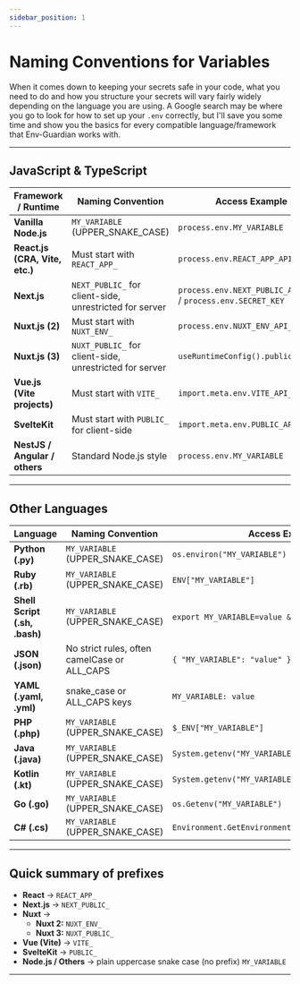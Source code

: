 ```yaml
---
sidebar_position: 1
---
```


# Naming Conventions for Variables

When it comes down to keeping your secrets safe in your code, what you need to do and how you structure your secrets will vary fairly widely depending on the language you are using. A Google search may be where you go to look for how to set up your `.env` correctly, but I'll save you some time and show you the basics for every compatible language/framework that Env-Guardian works with.

---

## JavaScript & TypeScript

| Framework / Runtime | Naming Convention | Access Example |
|---------------------|-------------------|----------------|
| **Vanilla Node.js** | `MY_VARIABLE` (UPPER_SNAKE_CASE) | `process.env.MY_VARIABLE` |
| **React.js (CRA, Vite, etc.)** | Must start with `REACT_APP_` | `process.env.REACT_APP_API_URL` |
| **Next.js** | `NEXT_PUBLIC_` for client-side, unrestricted for server | `process.env.NEXT_PUBLIC_API_URL` / `process.env.SECRET_KEY` |
| **Nuxt.js (2)** | Must start with `NUXT_ENV_` | `process.env.NUXT_ENV_API_URL` |
| **Nuxt.js (3)** | `NUXT_PUBLIC_` for client-side, unrestricted for server | `useRuntimeConfig().public.apiUrl` |
| **Vue.js (Vite projects)** | Must start with `VITE_` | `import.meta.env.VITE_API_URL` |
| **SvelteKit** | Must start with `PUBLIC_` for client-side | `import.meta.env.PUBLIC_API_URL` |
| **NestJS / Angular / others** | Standard Node.js style | `process.env.MY_VARIABLE` |

---

## Other Languages

| Language | Naming Convention | Access Example |
|----------|------------------|----------------|
| **Python (.py)** | `MY_VARIABLE` (UPPER_SNAKE_CASE) | `os.environ("MY_VARIABLE")` |
| **Ruby (.rb)** | `MY_VARIABLE` (UPPER_SNAKE_CASE) | `ENV["MY_VARIABLE"]` |
| **Shell Script (.sh, .bash)** | `MY_VARIABLE` (UPPER_SNAKE_CASE) | `export MY_VARIABLE=value && echo $MY_VARIABLE` |
| **JSON (.json)** | No strict rules, often camelCase or ALL_CAPS | `{ "MY_VARIABLE": "value" }` |
| **YAML (.yaml, .yml)** | snake_case or ALL_CAPS keys | `MY_VARIABLE: value` |
| **PHP (.php)** | `MY_VARIABLE` (UPPER_SNAKE_CASE) | `$_ENV["MY_VARIABLE"]` |
| **Java (.java)** | `MY_VARIABLE` (UPPER_SNAKE_CASE) | `System.getenv("MY_VARIABLE")` |
| **Kotlin (.kt)** | `MY_VARIABLE` (UPPER_SNAKE_CASE) | `System.getenv("MY_VARIABLE")` |
| **Go (.go)** | `MY_VARIABLE` (UPPER_SNAKE_CASE) | `os.Getenv("MY_VARIABLE")` |
| **C# (.cs)** | `MY_VARIABLE` (UPPER_SNAKE_CASE) | `Environment.GetEnvironmentVariable("MY_VARIABLE")` |

---

## Quick summary of prefixes  
- **React** → `REACT_APP_`  
- **Next.js** → `NEXT_PUBLIC_` 
- **Nuxt** → 
    - **Nuxt 2:** `NUXT_ENV_`
    - **Nuxt 3:** `NUXT_PUBLIC_`  
- **Vue (Vite)** → `VITE_`  
- **SvelteKit** → `PUBLIC_`  
- **Node.js / Others** → plain uppercase snake case (no prefix) `MY_VARIABLE`

---
